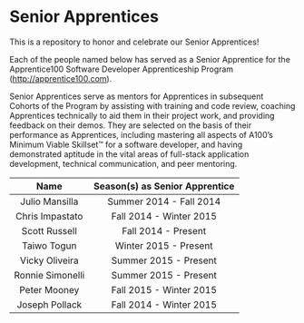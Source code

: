 # Senior Apprentices
This is a repository to honor and celebrate our Senior Apprentices!

Each of the people named below has served as a Senior Apprentice for the Apprentice100 Software Developer Apprenticeship Program (http://apprentice100.com). 

Senior Apprentices serve as mentors for Apprentices in subsequent Cohorts of the Program by assisting with training and code review, coaching Apprentices technically to aid them in their project work, and providing feedback on their demos. They are selected on the basis of their performance as Apprentices, including mastering all aspects of A100’s Minimum Viable Skillset™ for a software developer, and having demonstrated aptitude in the vital areas of full-stack application development, technical communication, and peer mentoring.


Name  | Season(s) as Senior Apprentice
:-------------: | :-------------:
Julio Mansilla | Summer 2014 - Fall 2014
Chris Impastato | Fall 2014 - Winter 2015
Scott Russell | Fall 2014 - Present
Taiwo Togun    | Winter 2015 - Present
Vicky Oliveira | Summer 2015 - Present
Ronnie Simonelli | Summer 2015 - Present
Peter Mooney | Fall 2015 - Winter 2015
Joseph Pollack  | Fall 2014 - Winter 2015


